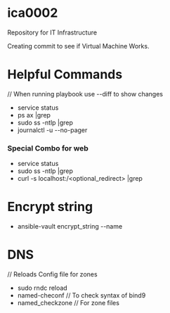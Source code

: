 # ica0002
Repository for IT Infrastructure

Creating commit to see if Virtual Machine Works.


# Helpful Commands

// When running playbook use --diff to show changes

- service <service> status
- ps ax |grep <service>
- sudo ss -ntlp |grep <Id of service>
- journalctl -u <service> --no-pager

### Special Combo for web
- service <service> status
- sudo ss -ntlp |grep <Id of service>
- curl -s localhost:<port>/<optional_redirect> |grep <something>

# Encrypt string

- ansible-vault encrypt_string <string> --name <var name>

# DNS

// Reloads Config file for zones
- sudo rndc reload 
- named-checonf // To check syntax of bind9
- named_checkzone // For zone files





